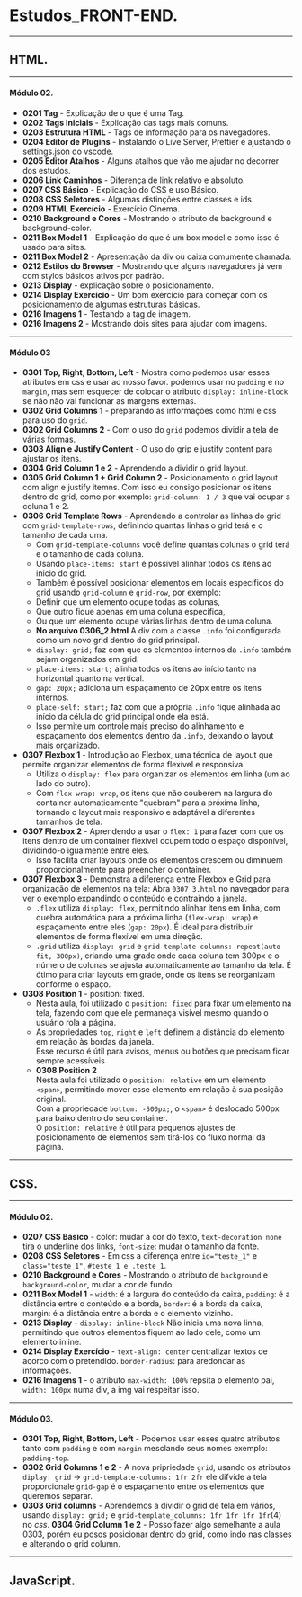 # __Estudos_FRONT-END__.
---
## __HTML__.
---
#### __Módulo 02__.
- __0201 Tag__ - Explicação de o que é uma Tag.
- __0202 Tags Iniciais__ - Explicação das tags mais comuns.
- __0203 Estrutura HTML__ - Tags de informação para os navegadores.
- __0204 Editor de Plugins__ - Instalando o Live Server, Prettier e ajustando o settings.json do vscode.
- __0205 Editor Atalhos__ - Alguns atalhos que vão me ajudar no decorrer dos estudos.
- __0206 Link Caminhos__ - Diferença de link relativo e absoluto.
- __0207 CSS Básico__ - Explicação do CSS e uso Básico.
- __0208 CSS Seletores__ - Algumas distinções entre classes e ids.
- __0209 HTML Exercício__ - Exercício Cinema.
- __0210 Background e Cores__ - Mostrando o atributo de background e background-color.
- __0211 Box Model 1__ - Explicação do que é um box model e como isso é usado para sites.
- __0211 Box Model 2__ - Apresentação da div ou caixa comumente chamada.
- __0212 Estilos do Browser__ - Mostrando que alguns navegadores já vem com stylos básicos ativos por padrão.
- __0213 Display__ - explicação sobre o posicionamento.
- __0214 Display Exercício__ - Um bom exercício para começar com os posicionamento de algumas estruturas básicas.
- __0216 Imagens 1__ - Testando a tag de imagem.
- __0216 Imagens 2__ - Mostrando dois sites para ajudar com imagens.
---
#### __Módulo 03__
- __0301 Top, Right, Bottom, Left__ - Mostra como podemos usar esses atributos em css e usar ao nosso favor. podemos usar no `padding` e no `margin`, mas sem esquecer de colocar o atributo `display: inline-block` se não não vai funcionar as margens externas.
- __0302 Grid Columns 1__ - preparando as informações como html e css para uso do `grid`.
- __0302 Grid Columns 2__ - Com o uso do `grid` podemos dividir a tela de várias formas.
- __0303 Align e Justify Content__ - O uso do grip e justify content para ajustar os itens.
- __0304 Grid Column 1 e 2__ - Aprendendo a dividir o grid layout.
- __0305 Grid Column 1 + Grid Column 2__ - Posicionamento o grid layout com align e justify itemns. Com isso eu consigo posicionar os itens dentro do grid, como por exemplo: `grid-column: 1 / 3` que vai ocupar a coluna 1 e 2.
- __0306 Grid Template Rows__ - Aprendendo a controlar as linhas do grid com `grid-template-rows`, definindo quantas linhas o grid terá e o tamanho de cada uma.  
  - Com `grid-template-columns` você define quantas colunas o grid terá e o tamanho de cada coluna.  
  - Usando `place-items: start` é possível alinhar todos os itens ao início do grid.  
  - Também é possível posicionar elementos em locais específicos do grid usando `grid-column` e `grid-row`, por exemplo:  
  - Definir que um elemento ocupe todas as colunas,
  - Que outro fique apenas em uma coluna específica,
  - Ou que um elemento ocupe várias linhas dentro de uma coluna.
  - __No arquivo 0306_2.html__ A div com a classe `.info` foi configurada como um novo grid dentro do grid principal.  
  - `display: grid;` faz com que os elementos internos da `.info` também sejam organizados em grid.
  - `place-items: start;` alinha todos os itens ao início tanto na horizontal quanto na vertical.
  - `gap: 20px;` adiciona um espaçamento de 20px entre os itens internos.
  - `place-self: start;` faz com que a própria `.info` fique alinhada ao início da célula do grid principal onde ela está.
  - Isso permite um controle mais preciso do alinhamento e espaçamento dos elementos dentro da `.info`, deixando o layout mais organizado.
- __0307 Flexbox 1__ - Introdução ao Flexbox, uma técnica de layout que permite organizar elementos de forma flexível e responsiva.
  - Utiliza o `display: flex` para organizar os elementos em linha (um ao lado do outro).  
  - Com `flex-wrap: wrap`, os itens que não couberem na largura do container automaticamente "quebram" para a próxima linha, tornando o layout mais responsivo e adaptável a diferentes tamanhos de tela.
- __0307 Flexbox 2__ - Aprendendo a usar o `flex: 1` para fazer com que os itens dentro de um container flexível ocupem todo o espaço disponível, dividindo-o igualmente entre eles.
  - Isso facilita criar layouts onde os elementos crescem ou diminuem proporcionalmente para preencher o container.
- __0307 Flexbox 3__ - Demonstra a diferença entre Flexbox e Grid para organização de elementos na tela: Abra `0307_3.html` no navegador para ver o exemplo expandindo o conteúdo e contraindo a janela.
  - `.flex` utiliza `display: flex`, permitindo alinhar itens em linha, com quebra automática para a próxima linha (`flex-wrap: wrap`) e espaçamento entre eles (`gap: 20px`). É ideal para distribuir elementos de forma flexível em uma direção.
  - `.grid` utiliza `display: grid` e `grid-template-columns: repeat(auto-fit, 300px)`, criando uma grade onde cada coluna tem 300px e o número de colunas se ajusta automaticamente ao tamanho da tela. É ótimo para criar layouts em grade, onde os itens se reorganizam conforme o espaço.
- __0308 Position 1__ - position: fixed. 
  - Nesta aula, foi utilizado o `position: fixed` para fixar um elemento na tela, fazendo com que ele permaneça visível mesmo quando o usuário rola a página.  
  - As propriedades `top`, `right` e `left` definem a distância do elemento em relação às bordas da janela.  
  Esse recurso é útil para avisos, menus ou botões que precisam ficar sempre acessíveis
  - __0308 Position 2__  
  Nesta aula foi utilizado o `position: relative` em um elemento `<span>`, permitindo mover esse elemento em relação à sua posição original.  
  Com a propriedade `bottom: -500px;`, o `<span>` é deslocado 500px para baixo dentro do seu container.  
  O `position: relative` é útil para pequenos ajustes de posicionamento de elementos sem tirá-los do fluxo normal da página.
---
## CSS. 
---
#### __Módulo 02__.
- __0207 CSS Básico__ - color: mudar a cor do texto, `text-decoration none` tira o underline dos links, `font-size`: mudar o tamanho da fonte.
- __0208 CSS Seletores__ - Em css a diferença entre `id="teste_1"` e `class="teste_1"`, `#teste_1 e .teste_1`.
- __0210 Background e Cores__ - Mostrando o atributo de `background` e `background-color`, mudar a cor de fundo.
- __0211 Box Model 1__ - `width`: é a largura do conteúdo da caixa, `padding`: é a distância entre o conteúdo e a borda, `border`: é a borda da caixa, margin: é a distância entre a borda e o elemento vizinho.
- __0213 Display__ - `display: inline-block` Não inicia uma nova linha, permitindo que outros elementos fiquem ao lado dele, como um elemento inline.
- __0214 Display Exercício__ - `text-align: center` centralizar textos de acorco com o pretendido. `border-radius`: para aredondar as informações.
- __0216 Imagens 1__ - o atributo `max-width: 100%` repsita o elemento pai, `width: 100px` numa div, a img vai respeitar isso.
---
#### __Módulo 03__.
- __0301 Top, Right, Bottom, Left__ - Podemos usar esses quatro atributos tanto com `padding` e com `margin` mesclando seus nomes exemplo: `padding-top`.
- __0302 Grid Columns 1 e 2__ - A nova pripriedade `grid`, usando os atributos `diplay: grid` -> `grid-template-columns: 1fr 2fr` ele difvide a tela proporcionale `grid-gap` é o espaçamento entre os elementos que queremos separar.
- __0303 Grid columns__ - Aprendemos a dividir o grid de tela em vários, usando `display: grid;` e `grid-template_columns: 1fr 1fr 1fr 1fr`(4) no *css*. 
 __0304 Grid Column 1 e 2__ - Posso fazer algo semelhante a aula 0303, porém eu posos posicionar dentro do grid, como indo nas classes e alterando o grid column.
---
## JavaScript.
